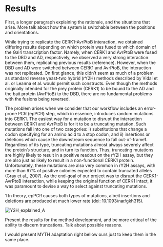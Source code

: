 # Results

First, a longer paragraph explaining the rationale, and the situations that arise. More talk about how the system is switchable between the positions and orientations.

While trying to replicate the CERK1-AvrPtoB interaction, we obtained differing results depending on which protein was fused to which domain of the Gal4 transcription factor. Namely, when CERK1 and AvrPtoB were fused to the DBD and AD, respectively, we observed a very strong interaction between them, replicating previous results (reference). However, when the DBD and AD were switched between CERK1 and AvrPtoB, the interaction was not replicated. On first glance, this didn’t seem as much of a problem as standard reverse yeast-two hybrid (rY2H) methods described by Vidal et al. or Leanna et al. would permit such constructs. Even though the methods originally intended for the prey protein (CERK1) to be bound to the AD and the bait protein (AvrPtoB) to the DBD, there are no fundamental problems with the fusions being reversed. 

The problem arises when we consider that our workflow includes an error-prone PCR (epPCR) step, which in essence, introduces random mutations into CERK1. The easiest way for a mutation to disrupt the interaction between CERK1 and AvrPtoB is for it to be a truncating mutation. Such mutations fall into one of two categories: i) substitutions that change a codon specifying for an amino acid to a stop codon, and ii) insertions or deletions which cause the downstream sequence to fall out-of-frame1. Regardless of its type, truncating mutations almost always severely affect the protein’s structure, and in turn its function. Thus, truncating mutations are highly likely to result in a positive readout on the rY2H assay, but they are also just as likely to result in a non-functional CERK1 protein. Unfortunately, these mutations are also very common in rY2H assays, with more than 97% of positive colonies expected to contain truncated alleles (Gray et al., 2007). As the end-goal of our project was to disrupt the CERK1-AvrPtoB interaction, while keeping the original function of CERK1 intact, it was paramount to devise a way to select against truncating mutations.


1 In theory, epPCR causes both types of mutations, albeit insertions and deletions are produced at much lower rate (doi: 10.1093/nar/gkh315). 


![Y2H_explained_A](https://github.com/idec-teams/2023_Evolution_Suisse/assets/91744358/12064fbe-d9e3-44e5-ab3a-f912812ddadb)

Present the results for the method development, and be more critical of the ability to discern truncations. Talk about possible reasons.

I would present MYTH adaptation right bellow ours just to keep them in the same place.

